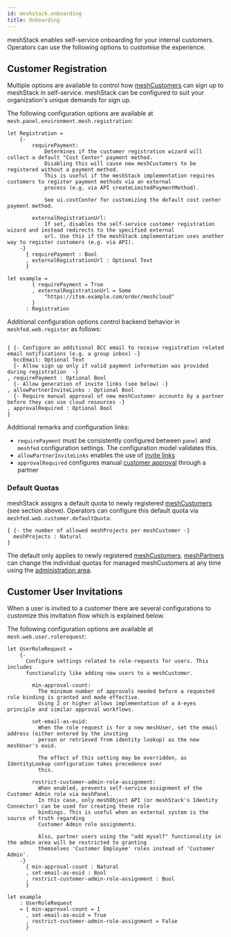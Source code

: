 ```yaml
---
id: meshstack.onboarding
title: Onboarding
---
```


meshStack enables self-service onboarding for your internal customers. Operators can use the following options to customise the experience.

## Customer Registration

Multiple options are available to control how [meshCustomers](./meshcloud.customer.md) can sign up to meshStack in
self-service. meshStack can be configured to suit your organization's unique demands for sign up.

<!--snippet:mesh.panel.environment.mesh.registration-->

The following configuration options are available at `mesh.panel.environment.mesh.registration`:
<!--DOCUSAURUS_CODE_TABS-->
<!--Dhall Type-->
```dhall
let Registration =
    {-
        requirePayment:
            Determines if the customer registration wizard will collect a default "Cost Center" payment method.
            Disabling this will cause new meshCustomers to be registered without a payment method.
            This is useful if the meshStack implementation requires customers to register payment methods via an external
            process (e.g. via API createLimitedPaymentMethod).

            See ui.costCenter for customizing the default cost center payment method.

        externalRegistrationUrl:
            If set, disables the self-service customer registration wizard and instead redirects to the specified external
            url. Use this if the meshStack implementation uses another way to register customers (e.g. via API).
    -}
      { requirePayment : Bool
      , externalRegistrationUrl : Optional Text
      }
```
<!--Example-->
```dhall
let example =
        { requirePayment = True
        , externalRegistrationUrl = Some
            "https://itsm.example.com/order/meshcloud"
        }
      : Registration
```
<!--END_DOCUSAURUS_CODE_TABS-->

Additional configuration options control backend behavior in `meshfed.web.register` as follows:

```dhall

{ {- Configure an additional BCC email to receive registration related email notifications (e.g. a group inbox) -}
  bccEmail: Optional Text
  {- Allow sign up only if valid payment information was provided during registration  -}
, requirePayment : Optional Bool
  {- Allow generation of invite links (see below) -}
, allowPartnerInviteLinks : Optional Bool
  {- Require manual approval of new meshCustomer accounts by a partner before they can use cloud resources -}
, approvalRequired : Optional Bool
}
```

Additional remarks and configuration links:

- `requirePayment` must be consistently configured between `panel` and `meshfed` configuration settings. The configuration model validates this.
- `allowPartnerInviteLinks` enables the use of [invite links](administration.customers.md#invite-customer-via-link)
- `approvalRequired` configures manual [customer approval](./administration.customers.md#approve-customer) through a partner


### Default Quotas

meshStack assigns a default quota to newly registered [meshCustomers](./meshcloud.customer.md) (see section above). Operators can configure this default quota via `meshfed.web.customer.defaultQuota`:

```dhall
{ {- the number of allowed meshProjects per meshCustomer -}
  meshProjects : Natural
}
```

The default only applies to newly registered [meshCustomers](./meshcloud.customer.md). [meshPartners](./administration.index.md) can change the individual quotas for managed meshCustomers at any time using the [administration area](administration.customers.md#customer-quota-management).


## Customer User Invitations

When a user is invited to a customer there are several configurations to customize this invitation flow which is explained below.


<!--snippet:mesh.web.user.rolerequest-->

The following configuration options are available at `mesh.web.user.rolerequest`:
<!--DOCUSAURUS_CODE_TABS-->
<!--Dhall Type-->
```dhall
let UserRoleRequest =
    {-
      Configure settings related to role-requests for users. This includes
      functionality like adding new users to a meshCustomer.

        min-approval-count:
          The minimum number of approvals needed before a requested role binding is granted and made effective.
          Using 2 or higher allows implementation of a 4-eyes principle and similar approval workflows.

        set-email-as-euid:
          When the role request is for a new meshUser, set the email address (either entered by the inviting
          person or retrieved from identity lookup) as the new meshUser's euid.

          The effect of this setting may be overridden, as IdentityLookup configuration takes precedence over
          this.

        restrict-customer-admin-role-assignment:
          When enabled, prevents self-service assignment of the Customer Admin role via meshPanel.
          In this case, only meshObject API (or meshStack's Identity Connector) can be used for creating these role
          bindings. This is useful when an external system is the source of truth regarding
          Customer Admin role assignments.

          Also, partner users using the "add myself" functionality in the admin area will be restricted to granting
          themselves 'Customer Employee' roles instead of 'Customer Admin'.
    -}
      { min-approval-count : Natural
      , set-email-as-euid : Bool
      , restrict-customer-admin-role-assignment : Bool
      }
```
<!--Example-->
```dhall
let example
    : UserRoleRequest
    = { min-approval-count = 1
      , set-email-as-euid = True
      , restrict-customer-admin-role-assignment = False
      }
```
<!--END_DOCUSAURUS_CODE_TABS-->

